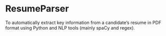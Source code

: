 # ResumeParser
To automatically extract key information from a candidate’s resume in PDF format using Python and NLP tools (mainly spaCy and regex).
